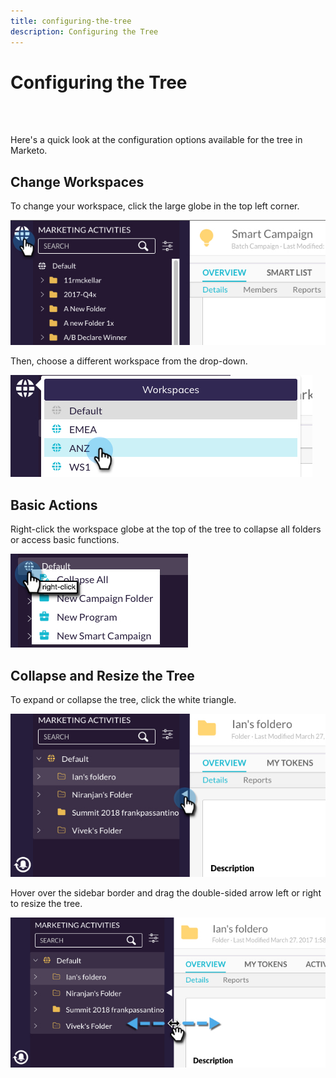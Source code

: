 ```yaml
---
title: configuring-the-tree
description: Configuring the Tree
---
```


# Configuring the Tree
<br>&nbsp;

Here's a quick look at the configuration options available for the tree in Marketo.

## Change Workspaces

To change your workspace, click the large globe in the top left corner.

   ![Image One](/help/sky/assets/tree/configuring-the-tree/configuring-the-tree-1.png)

Then, choose a different workspace from the drop-down.

   ![Image Two](/help/sky/assets/tree/configuring-the-tree/configuring-the-tree-2.png)

## Basic Actions

Right-click the workspace globe at the top of the tree to collapse all folders or access basic functions.

   ![Image Three](/help/sky/assets/tree/configuring-the-tree/configuring-the-tree-3.png)

## Collapse and Resize the Tree

To expand or collapse the tree, click the white triangle.

   ![Image Four](/help/sky/assets/tree/configuring-the-tree/configuring-the-tree-4.png)

Hover over the sidebar border and drag the double-sided arrow left or right to resize the tree.

   ![Image Five](/help/sky/assets/tree/configuring-the-tree/configuring-the-tree-5.png)
